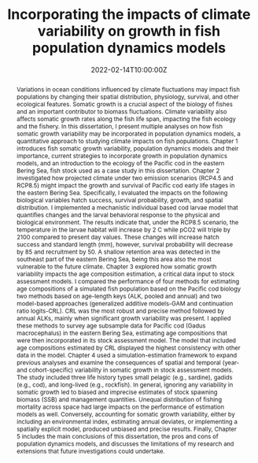 ---
abstract: Variations in ocean conditions influenced by climate fluctuations may impact fish 
  populations by changing their spatial distribution, physiology, survival, and other ecological features. 
  Somatic growth is a crucial aspect of the biology of fishes and an important contributor to biomass fluctuations. 
  Climate variability also affects somatic growth rates along the fish life span, impacting the fish ecology 
  and the fishery. In this dissertation, I present multiple analyses on how fish somatic growth 
  variability may be incorporated in population dynamics models, a quantitative approach to studying 
  climate impacts on fish populations. Chapter 1 introduces fish somatic growth variability, population dynamics models and their importance, 
  current strategies to incorporate growth in population dynamics models, and an introduction to the ecology of 
  the Pacific cod in the eastern Bering Sea, fish stock used as a case study in this dissertation. 
  Chapter 2 investigated how projected climate under two emission scenarios (RCP4.5 and RCP8.5) might 
  impact the growth and survival of Pacific cod early life stages in the eastern Bering Sea. 
  Specifically, I evaluated the impacts on the following biological variables hatch success, survival probability, 
  growth, and spatial distribution. I implemented a mechanistic individual based cod larvae model 
  that quantifies changes and the larval behavioral response to the physical and biological environment. 
  The results indicate that, under the RCP8.5 scenario, the temperature in the larvae habitat will increase by 
  2 C while pCO2 will triple by 2100 compared to present day values. These changes will increase 
  hatch success and standard length (mm), however, survival probability will decrease by 85 and recruitment by 50. 
  A shallow retention area was detected in the southeast part of the eastern Bering Sea, being this area also 
  the most vulnerable to the future climate. Chapter 3 explored how somatic growth variability impacts the age composition estimation, a critical 
  data input to stock assessment models. I compared the performance of four methods for estimating age 
  compositions of a simulated fish population based on the Pacific cod biology two methods based on age-length keys 
  (ALK, pooled and annual) and two model-based approaches (generalized additive models-GAM and continuation ratio logits-CRL). 
  CRL was the most robust and precise method followed by annual ALKs, mainly when significant growth variability was present. 
  I applied these methods to survey age subsample data for Pacific cod (Gadus macrocephalus) in the eastern Bering Sea, 
  estimating age compositions that were then incorporated in its stock assessment model. The model that included age 
  compositions estimated by CRL displayed the highest consistency with other data in the model. Chapter 4 used a simulation-estimation framework 
  to expand previous analyses and examine the 
  consequences of spatial and temporal (year- and cohort-specific) variability in somatic growth in 
  stock assessment models. The study included three life history types small pelagic (e.g., sardine), gadids (e.g., cod), 
  and long-lived (e.g., rockfish). In general, ignoring any variability in somatic growth led to biased and imprecise 
  estimates of stock spawning biomass (SSB) and management quantities. Unequal distribution of fishing mortality 
  across space had large impacts on the performance of estimation models as well. Conversely, accounting for 
  somatic growth variability, either by including an environmental index, estimating annual deviates, or implementing 
  a spatially explicit model, produced unbiased and precise results. 
  Finally, Chapter 5 includes the main conclusions of this dissertation, the pros and cons of population dynamics models, 
  and discusses the limitations of my research and extensions that future investigations could undertake.
address:
  city: Corvallis
  country: US
  postcode: "97330"
  region: OR
  street: Burt Hall
all_day: false
authors: [admin]
date: "2022-02-14T10:00:00Z"
date_end: "2022-02-14T12:00:00Z"
event: PhD dissertation defense
event_url: https://ceoas.oregonstate.edu/
featured: false
image:
  focal_point: Right
location: Corvallis OR
publishDate: "2022-02-14T00:00:00Z"
tags: []
title: Incorporating the impacts of climate variability on growth in fish population dynamics models
url_code: ""
url_pdf: ""
url_slides: "https://giancarlomcorrea.netlify.app/media/PhD_presentation.pdf"
url_video: ""
---